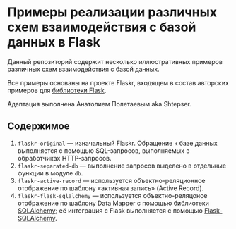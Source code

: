 # Примеры реализации различных схем взаимодействия с базой данных в Flask

Данный репозиторий содержит несколько иллюстративных примеров различных схем взаимодействия с базой данных.

Все примеры основаны на проекте Flaskr, входящем в состав авторских примеров для [библиотеки Flask](https://github.com/pallets/flask/tree/main/examples/tutorial).

Адаптация выполнена Анатолием Полетаевым aka Shtepser.


## Содержимое
1. `flaskr-original` — изначальный Flaskr. Обращение к базе данных выполняется с помощью SQL-запросов, выполняемых в обработчиках HTTP-запросов.
2. `flaskr-separated-db` — выполнение запросов выделено в отдельные функции в модуле `db`.
3. `flaskr-active-record` — используется объектно-реляционное отображение по шаблону «активная запись» (Active Record).
4. `flaskr-flask-sqlalchemy` — используется объектно-реляцоное отображение по шаблону Data Mapper с помощью библиотеки [SQLAlchemy](https://www.sqlalchemy.org); её интеграция с Flask выполняется с помощью [Flask-SQLAlchemy](https://flask-sqlalchemy.palletsprojects.com).
